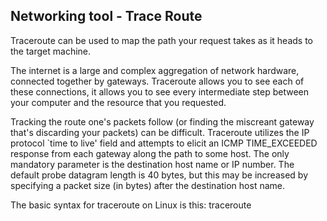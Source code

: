## Networking tool - Trace Route
Traceroute can be used to map the path your request takes as it heads to the target machine.

The internet is a large and complex aggregation of network hardware, connected together by gateways. Traceroute allows you to see each of these connections, it allows you to see every intermediate step between your computer and the resource that you requested.

Tracking the route one's packets follow (or finding the miscreant gateway that's discarding your packets) can be difficult. Traceroute utilizes the IP protocol `time to live' field and attempts to elicit an ICMP TIME_EXCEEDED response from each gateway along the path to some host. The only mandatory parameter is the destination host name or IP number.
The default probe datagram length is 40 bytes, but this may be increased by specifying a packet size (in bytes) after the destination host name.
     
The basic syntax for traceroute on Linux is this: traceroute <destination>
